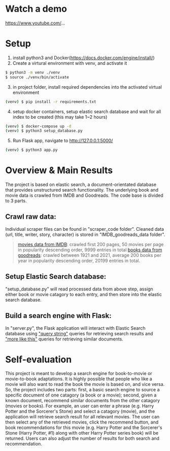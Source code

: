 # Watch a demo
https://www.youtube.com/...

# Setup
1. install python3 and Docker(https://docs.docker.com/engine/install/) 
2. Create a virtural environment with venv, and activate it
```bash
$ python3 -m venv ./venv
$ source ./venv/bin/activate
```
3. in project folder, install required dependencies into the activated virtual environment
```bash
(venv) $ pip install -r requirements.txt
```
4. setup docker containers, setup elastic search database and wait for all index to be created (this may take 1~2 hours)
```bash
(venv) $ docker-compose up -d
(venv) $ python3 setup_database.py
```    
5. Run Flask app, navigate to http://127.0.0.1:5000/
```bash
(venv) $ python3 app.py
```  

# Overview & Main Results
The project is based on elastic search, a document-orientated database that provides unstructured search functionality. The underlying book and movie data is crawled from IMDB and Goodreads. The code base is divided to 3 parts. 
## Crawl raw data:
Individual scraper files can be found in "scraper_code folder". Cleaned data (url, title, writer, story, character) is stored in "IMDB_goodreads_data folder".
> [movies data from IMDB](https://www.imdb.com/search/keyword/?mode=detail&page=1&title_type=movie): crawled first 200 pages, 50 movies per page in popularity descending order, 9999 entries in total
> [books data from goodreads](https://www.goodreads.com/book/popular_by_date/2021): crawled between 1921 and 2021, average 200 books per year in popularity descending order, 20199 entries in total.
## Setup Elastic Search database:
"setup_database.py" will read processed data from above step, assign either book or movie catagory to each entry, and then store into the elastic search database. 
## Build a search engine with Flask:
In "server.py", the Flask application will interact with Elastic Search database using ["query string"](https://www.elastic.co/guide/en/elasticsearch/reference/current/query-dsl-query-string-query.html) queries for retrieving search results and ["more like this"](https://www.elastic.co/guide/en/elasticsearch/reference/current/query-dsl-mlt-query.html) queries for retrieving similar documents.

# Self-evaluation
This project is meant to develop a search engine for book-to-movie or movie-to-book adaptations. It is highly possible that people who like a movie will also want to read the book the movie is based on, and vice versa. So, the project includes two parts: first, a basic search engine to source a specific document of one catagory (a book or a movie); second, given a known document, recommend similar documents from the other catagory (movies or books). 
For example, an user can enter a phrase (e.g. Harry Potter and the Sorcerer's Stone) and select a catagory (movie), and the application will retrieve search result for all relevant movies. The user can then select any of the retrieved movies, click the recommend button, and book recommendations for this movie (e.g. Harry Potter and the Sorcerer's Stone (Harry Potter, #1) along with other Harry Potter series book) will be returned. Users can also adjust the number of results for both search and recommendation.